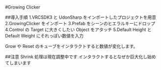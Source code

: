 #Growing Clicker

##導入手順
1.VRCSDK3 と UdonSharp をインポートしたプロジェクトを用意
2.GrowingClicker をインポート
3.Prefab をシーンのヒエラルキーにドロップ
4.Control の Target に大きくしたい Object をアタッチ
5.Default Height と Default Weight にそれっぽい数値を入力

Grow や Reset のキューブをインタラクトすると数値が変化します。

##注意
Shrink 処理は現在調整中です
インタラクトするとなぜか巨大化し始めてしまいます